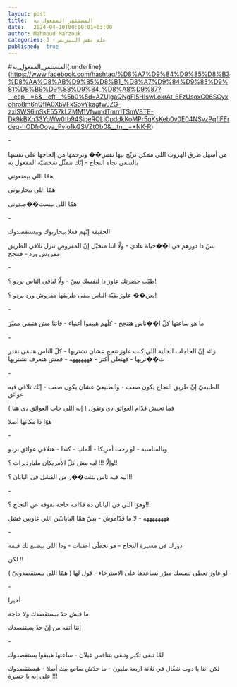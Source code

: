 ```yaml
---
layout: post
title:  المستثمر المفعول به
date:   2024-04-10T00:00:01+03:00
author: Mahmoud Marzouk
categories: 3 - علم نفس البيزنس
published:  true
---
```

\#المستثمر_المفعول_به{.underline}(https://www.facebook.com/hashtag/%D8%A7%D9%84%D9%85%D8%B3%D8%AA%D8%AB%D9%85%D8%B1_%D8%A7%D9%84%D9%85%D9%81%D8%B9%D9%88%D9%84_%D8%A8%D9%87?__eep__=6&__cft__%5b0%5d=AZUjgaQNgFl5HIswLokrAt_6FzUsoxG06SCyxohro8m6nQflA0XbVFkSovYkagfwJZG-zxiSWS6lnSkE557kLZMM1VfwmdTmrrlTSmV8TE-Dk9kBXn33YoWw0tb94SjpeRQLjOpddkKoMPr5qKsKeb0v0E04NSvzPqfiFErdeg-hODfrOoya_Pvjo1kGSVZtOb0&__tn__=*NK-R)

\-

من أسهل طرق الهروب اللي ممكن تريّح بيها نفس�� وترحمها من إلحاحها على
نفسها بالسعي تجاه النجاح - إنّك تتمثّل شخصيّة المفعول به

همّا اللي بيمنعوني

همّا اللي بيحاربوني

همّا اللي بيست��صدوني

\-

الحقيقة إنّهم فعلا بيحاربوك وبيستقصدوك

بسّ دا دورهم في ا��حياة عادي - ولّا انتا متخيّل إنّ المفروض تنزل تلاقي
الطريق مفروش ورد - فتنجح

\-

طيّب حضرتك عاوز دا لنفسك بسّ - ولّا لباقي الناس بردو ؟!

يعن�� عاوز بقيّة الناس يبقى طريقها مفروش ورد بردو ؟!

\-

ما هو ساعتها كلّ ا��ناس هتنجح - كلّهم هيبقوا أغنياء - فانتا مش هتبقى
مميّز

\-

زائد إنّ الحاجات الغالية اللي كنت عاوز تنجح عشان تشتريها - كلّ الناس
هتبقى تقدر ت��تريها - فهتغلى أكتر - هههههههه - فمش هتعرف
تشتريها

\-

الطبيعيّ إنّ طريق النجاح يكون صعب - والطبيعيّ عشان يكون صعب - إنّك تلاقي
فيه عوائق

فما تجيش قدّام العوائق دي وتقول ( إيه اللي جاب العوائق دي
هنا )

هوّا دا مكانها أصلا

\-

وبالمناسبة - لو رحت أمريكا - ألمانيا - كندا - هتلاقي عوائق
بردو

وإلّا !!! ليه مش كلّ الأمريكان مليارديرات ؟!!

ليه فيه ناس بتنت��ر من الفشل في اليابان ؟!!!

\-

وهوّا اللي في اليابان ده قدّامه حاجة تعوقه عن النجاح ؟!!!

ههههههههه - لا ما قدّاموش - بسّ همّا اليابانيّين اللي غاويين
فشل

\-

دورك في مسيرة النجاح - هو تخطّي اعقبات - ودا اللي بيصنع لك
قيمة

لكن !!

لو عاوز تعطي لنفسك مبرّر يساعدها على الاسترخاء - قول لها ( همّا اللي
بيستقصدونيّ )

\-

أخيرا

ما فيش حدّ بيستقصدك ولا حاجة

إنتا أتفه من إنّ حدّ يستقصدك

\-

لمّا تبقى تكبر وتبقى بتنافس غيلان - ساعتها هيبقوا يستقصدوك

لكن انتا يا دوب شغّال في تلاتة اربعة مليون - ما حدّش سامع بيك أصلا -
هيستقصدوك على إيه يا حسرة !!!
